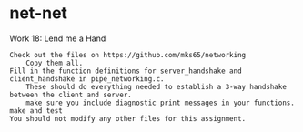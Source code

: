# net-net
Work 18: Lend me a Hand

    Check out the files on https://github.com/mks65/networking
        Copy them all.
    Fill in the function definitions for server_handshake and client_handshake in pipe_networking.c.
        These should do everything needed to establish a 3-way handshake between the client and server.
        make sure you include diagnostic print messages in your functions.
    make and test
    You should not modify any other files for this assignment.
